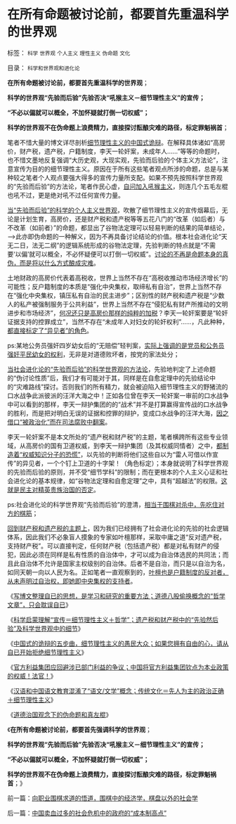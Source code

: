 # 在所有命题被讨论前，都要首先重温科学的世界观

标签： `科学` `世界观` `个人主义` `理性主义` `伪命题` `文化` 

目录： `科学和世界观和进化论`

**在所有命题被讨论前，都要首先重温科学的世界观**；

**科学的世界观“先验而后验”先验否决“吼猴主义－细节理性主义”的宣传；**

**“不必以偏就可以概全，不加怀疑就打倒一切权威”；**

**科学的世界观不在伪命题上浪费精力，直接探讨酝酿灾难的路径，标定罪魁祸首**；

笔者不惜大量的博文详尽剖析[细节理性主义的中国式诡辩](../../../2013/10/13/中国式的诡辩的五步曲，细节理性主义的愚民大众.md)。在解释具体诸如“高房价，财产税，遗产税，户籍制度，李天一轮奸案，未成年人……”等等的命题时，也不惜文墨地反复强调“大历史观，大现实观，先验而后验的个体主义方法论”，注意宣传为目的的细节理性主义。原因在于所有这些笔者观点所涉的命题，总是与某种较之笔者个人观点要强大得多的宣传力量所支配。如果不预先按照科学世界观的“先验而后验”的方法论，笔者作民心虚，[自问加入吼猴主义](../../../2013/9/30/“吼猴主义－细节理性主义”的宣传本能.md)，则连几个五毛左棍也吼不过，更是绝对吼不过任何宣传力量。

[当“先验而后验”的科学的个人主义世界观](../../../2013/10/12/科学理解“宣传＝细节理性主义＋哲学”中的“细节”.md)，吹散了细节理性主义的宣传烟幕后，无论是计划生育，高房价，还是财产税和遗产税等等五花八门的“改革（如后者）与不改革（如前者）”的命题，都显出了谷物法定理可以轻易判断的结果的简单结论，——>此亦即伪命题的一种解义，因为不再具备讨论结论的价值。根本社会进化论“天无二日，法无二纲”的逻辑系统形成的谷物法定理，先验判断的特点就是“不需要‘以偏’就可以概全，不必怀疑便可以打倒一切权威”。[讨论的不再是命题本身的真伪，而是将以什么方式酿成灾难](../../../2013/10/1/社会进化论中的“停滞，进步，落后，腐朽，侵略和被侵略”.md)。

土地财政的高房价代表着高税收，世界上当然不存在“高税收推动市场经济增长”的可能性；反户籍制度的本质是“强化中央集权，取缔私有自治”，世界上当然不存在“强化中央集权，镇压私有自治的民主进步”；区别性的财产税和遗产税是“少数人的私产被强制服务于公共利益”，世界上当然不存在“侵犯私有财产所推动的文明进步和市场经济”，[何况还只是高房价那样的纯粹的加税](../../../2012/6/11/“内耗拉动增长”的三驾马车和欧洲的国企.md)？李天一轮奸案要是“轮奸证据支持的控罪成立”，当然不存在“未成年人对妇女的轮奸权利”……，凡此种种，[都直接标定了“异见者”的角色](../../../2013/7/24/《罗伯特议事规则》要考察观点背后的动机和行动预期.md)。

ps:某地公务员强奸四岁幼女后的“无赔偿”轻判案，[实际上强调的是党员和公务员强奸平民幼女的权利](../../../2013/9/10/谎言千遍！试图创设强奸权利的李天一集团.md)，无非是对道德败坏者，按党的家法处分；

[当社会进化论的“先验而后验”的科学世界观的方法论](../../../2013/7/3/实事求是的自由思想.md)，先验地判定了上述命题的“伪讨论性质”后，我们才有可能对于其，同样是在自愈定理中的先验结论中的“灾难路线”探讨。否则我们的所有精力，就会被迫陷入细节理性主义的野猪流的口水战争此派彼派的汪洋大海之中！正如各位曾在李天一轮奸案一审前的口水战争中可以看到的那样，李天一辩护集团的的“战术”并不是打算赢得宣传战的口水战争的胜利，而是把对明白无误的证据和控罪的辩护，变成口水战争的汪洋大海，[因之借口“被政治化”而在司法腐败中翻案](../../../2013/7/31/李家集团或故意激怒公众，为司法腐败创造条件.md)。

李天一轮奸案不是本文所处的“遗产税和财产税”的主题，笔者横跨所有这些专业领域，从高房价的国有卫道权威，到李天一辩护集团（及其权威同情者）之中，[都制造着“权威知识分子的恐慌”](../../../2013/6/30/在知识分子之中制造恐慌.md)，以先验的判断将他们这些自以为“雷人可借以作宣传”的异见者，一个个钉上卫道的十字架！（角色标定）；本身就说明了科学世界观的先验而后验的原则，并不受“细节学科”的限制；而在更根本的个人主义心证和社会进化论的基本规律，如“谷物法定理和自愈定理”之中，具有“超越法”的权限。[这就是民主对精英贵族治国的否定](../../../2013/3/10/寡头不是精英，elite不入体制，精英不谈国事.md)。

ps:社会进化论的科学世界观“先验而后验”的澄清，[相当于围棋对杀中，先吃住对方的棋筋](../../../2013/10/12/围棋计算能力的神话，局中胜负判断的奥妙.md)；

[回到财产税和遗产税的主题上](../../../2013/10/10/西方户籍制度将如何消解“高房价＋遗产税”？.md)，因为我们已经拥有了社会进化论的先验的社会逻辑体系，因此我们不必象盲人摸象的专家如叶檀那样，采取中庸之道“反对遗产税，支持财产税”。可以直接判定，任何财产税（包括遗产税）都是对私有财产的侵犯，因此必须在同样是私有性质的自治体中，才可以成为自治体选民的共同法；而且此自治体不允许是国家主权级别的自治体。后者不是自治，而只是以自治为名，如同天朝一向以人民为名。正如笔者一直观察到的，[叶檀也是户籍制度的反对者，从未声明过自治权，即她即中央集权的支持者](../../../2013/10/11/“中央有效放弃集权”不等于“中央放权”，居民自治是中国的刚性需求.md)。

《[写博文整理自已的思想，是学习和研究的重要方法；道德八股偷换概念的“哲学文章”，只会耽误自已](../../../2013/10/12/写博文梳理股市的逻辑，理解“通胀无牛市”中的要素.md)》

《[科学启蒙理解“宣传＝细节理性主义＋哲学”；遗产税和财产税中的“先验然后验”及科学世界观中的细节](../../../2013/10/12/科学理解“宣传＝细节理性主义＋哲学”中的“细节”.md)》

《[中国式的诡辩的五步曲，细节理性主义的愚民大众；如果您拥有自由的心，请从自已开始拒绝细节理性主义](../../../2013/10/13/中国式的诡辩的五步曲，细节理性主义的愚民大众.md)》

《[官方利益集团应回避涉已部门利益的争议；中国将官方利益集团钦点为本业政策的权威！法官！](../../../2013/10/16/“只有主犯才能当本案法官”的特色还是中国梦吗？.md)》

《[汉语和中国语文教育混淆了“语文/文学”概念；传统文化＝先人为主的政治正确＋细节理性主义](../../../2013/10/17/语文不是文学，以偏概全的作文教育中的细节理性主义.md)》

《[道德治国观念下的伪命题和真左棍](../../../2013/10/18/道德治国观念下的伪命题和真左棍.md)》

《**在所有命题被讨论前，都要首先强调科学的世界观**；

**科学的世界观“先验而后验”先验否决“吼猴主义－细节理性主义”的宣传；**

**“不必以偏就可以概全，不加怀疑就打倒一切权威”；**

**科学的世界观不在伪命题上浪费精力，直接探讨酝酿灾难的路径，标定罪魁祸首**；》



前一篇：[向职业围棋求道的悟道，围棋中的经济学，棋盘以外的社会学](../../../2013/10/19/向职业围棋求道的悟道，围棋中的经济学，棋盘以外的社会学.md)

后一篇：[中国卖血过多的社会危机中的政府的“成本制高点”](../../../2013/10/19/中国卖血过多的社会危机中的政府的“成本制高点”.md)